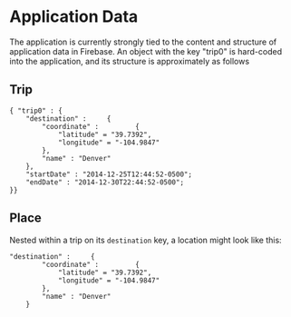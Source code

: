 # Application Data

The application is currently strongly tied to the content and structure of application 
data in Firebase. An object with the key "trip0" is hard-coded into the application, and 
its structure is approximately as follows

## Trip

```
{ "trip0" : {
    "destination" :     {
        "coordinate" :         {
            "latitude" = "39.7392",
            "longitude" = "-104.9847"
        },
        "name" : "Denver"
    },
    "startDate" : "2014-12-25T12:44:52-0500";
    "endDate" : "2014-12-30T22:44:52-0500";
}}
```

## Place

Nested within a trip on its `destination` key, a location might look like this:

```
"destination" :     {
        "coordinate" :         {
            "latitude" = "39.7392",
            "longitude" = "-104.9847"
        },
        "name" : "Denver"
    }
```
